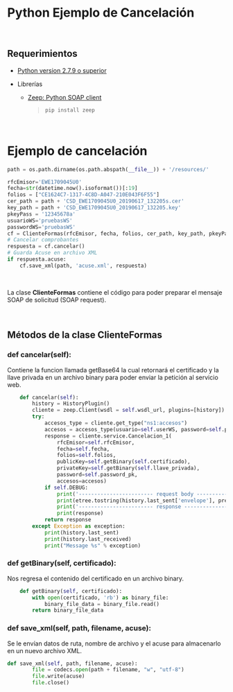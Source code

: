 # Python Ejemplo de Cancelación


<br/>

## Requerimientos
* [Python version 2.7.9 o superior](https://www.python.org/downloads/)

* Librerías
   * [Zeep: Python SOAP client](https://python-zeep.readthedocs.io/en/master/)
     >  ``` pip install zeep ```

<br/>


# Ejemplo de cancelación

```Python
path = os.path.dirname(os.path.abspath(__file__)) + '/resources/'

rfcEmisor='EWE1709045U0'
fecha=str(datetime.now().isoformat())[:19]
folios = ["CE1624C7-1317-4C8D-A047-210E043F6F55"]
cer_path = path + 'CSD_EWE1709045U0_20190617_132205s.cer'
key_path = path + 'CSD_EWE1709045U0_20190617_132205.key'
pkeyPass = '12345678a'
usuarioWS='pruebasWS'
passwordWS='pruebasWS'
cf = ClienteFormas(rfcEmisor, fecha, folios, cer_path, key_path, pkeyPass, usuarioWS, passwordWS)
# Cancelar comprobantes
respuesta = cf.cancelar()
# Guarda Acuse en archivo XML
if respuesta.acuse:
	cf.save_xml(path, 'acuse.xml', respuesta)
```

<br>

La clase **ClienteFormas** contiene el código para poder preparar el mensaje SOAP de solicitud (SOAP request).

<br/>

## Métodos de la clase ClienteFormas

### def cancelar(self):
Contiene la funcion llamada getBase64 la cual retornará el certificado y la llave privada en un archivo binary para poder enviar la petición al servicio web.


```Python
    def cancelar(self):
    	history = HistoryPlugin()
    	cliente = zeep.Client(wsdl = self.wsdl_url, plugins=[history])
    	try:
    		accesos_type = cliente.get_type("ns1:accesos")
    		accesos = accesos_type(usuario=self.userWS, password=self.passWS)
    		response = cliente.service.Cancelacion_1(
    			rfcEmisor=self.rfcEmisor,
    			fecha=self.fecha,
    			folios=self.folios,
    			publicKey=self.getBinary(self.certificado),
    			privateKey=self.getBinary(self.llave_privada),
    			password=self.password_pk,
    			accesos=accesos)
    		if self.DEBUG:
    			print('------------------------ request body ------------------------')
    			print(etree.tostring(history.last_sent['envelope'], pretty_print=True, encoding='unicode'))
    			print('------------------------ response ------------------------')
    			print(response)
    		return response
    	except Exception as exception:
    		print(history.last_sent)
    		print(history.last_received)
    		print("Message %s" % exception)
```

### def getBinary(self, certificado):
Nos regresa el contenido del certificado en un archivo binary.


```Python
    def getBinary(self, certificado):
    	with open(certificado, 'rb') as binary_file:
    		binary_file_data = binary_file.read()
    	return binary_file_data
```


### def save_xml(self, path, filename, acuse):
Se le envían datos de ruta, nombre de archivo y el acuse para almacenarlo en un nuevo archivo XML.


```Python
def save_xml(self, path, filename, acuse):
    	file = codecs.open(path + filename, "w", "utf-8")
    	file.write(acuse)
    	file.close()
```

